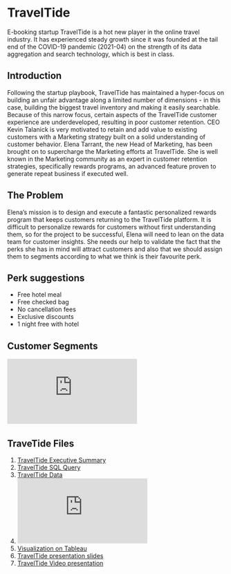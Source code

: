 # TravelTide
E-booking startup TravelTide is a hot new player in the online travel industry. It has experienced steady growth since it was founded at the tail end of the COVID-19 pandemic (2021-04) on the strength of its data aggregation and search technology, which is best in class.
## Introduction
Following the startup playbook, TravelTide has maintained a hyper-focus on building an unfair advantage along a limited number of dimensions - in this case, building the biggest travel inventory and making it easily searchable. Because of this narrow focus, certain aspects of the TravelTide customer experience are underdeveloped, resulting in poor customer retention. CEO Kevin Talanick is very motivated to retain and add value to existing customers with a Marketing strategy built on a solid understanding of customer behavior.
Elena Tarrant, the new Head of Marketing, has been brought on to supercharge the Marketing efforts at TravelTide. She is well known in the Marketing community as an expert in customer retention strategies, specifically rewards programs, an advanced feature proven to generate repeat business if executed well. 
## The Problem
Elena’s mission is to design and execute a fantastic personalized rewards program that keeps customers returning to the TravelTide platform. It is difficult to personalize rewards for customers without first understanding them, so for the project to be successful, Elena will need to lean on the data team for customer insights. She needs our help to validate the fact that the perks she has in mind will attract customers and also that we should assign them to segments according to what we think is their favourite perk.
## Perk suggestions
- Free hotel meal
- Free checked bag
- No cancellation fees
- Exclusive discounts
- 1 night free with hotel
## Customer Segments
![TravelTide customer segments](https://github.com/alindacode/TravelTide/blob/main/TravelTide_customer_segmentation.pdf)

## TraveTide Files
1. [TravelTide Executive Summary](https://docs.google.com/document/d/1PAGUMdDhLIbbdLtR-yxP-8GImYwGZtTpt0FtFyqMh14/edit?usp=sharing)
2. [TravelTide SQL Query](https://github.com/alindacode/TravelTide/blob/main/TravelTide_Dorothy_Alinda_SQL_Query.pdf)
3. [TravelTide Data](https://github.com/alindacode/TravelTide/blob/main/TravelTide_final_data_Dorothy_Alinda.csv)
4. ![Customer Segmentation](https://github.com/alindacode/TravelTide/blob/main/TravelTide_customer_segmentation.pdf)
5. [Visualization on Tableau](https://public.tableau.com/app/profile/dorothy.alinda/viz/TravelTideMasteryproject/Dashboard1) 
6. [TravelTide presentation slides](https://docs.google.com/presentation/d/1OlcZB4M-x3FQI5QXDSEsMwpU6SVkw2wJxG6LDx5xy2s/edit?usp=sharing) 
7. [TravelTide Video presentation](https://www.loom.com/share/12e266e9a73941c5abb86fd92ef1aa36?sid=5eec7ee4-80bd-4981-88bd-cc1215ef6aee) 

